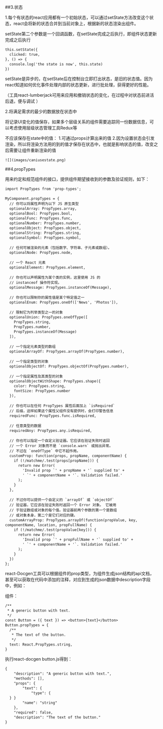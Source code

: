 ##3.状态

1.每个有状态的react应用都有一个初始状态，可以通过setState方法改变这个状态，react会将新的状态合并到当前对象上，根据新的状态渲染出组件。

setState第二个参数是一个回调函数，在setState完成之后执行，即组件状态更新完成之后执行

	this.setState({
      clicked: true,
    }, () => {
      console.log('the state is now', this.state)
	})
	
setState是异步的，在setState后在控制台立即打出状态，是旧的状态值。因为react知道如何优化事件处理内部的状态更新，进行批处理，获得更好的性能。

（工具react-lumberjack可用来应用和撤销状态的变化，在过程中对状态前进活后退，便与调试 ）

2.将满足需求的最少的数据放在状态中

将记录UI变化的值保存，如果多个层级关系的组件需要追踪同一份数据信息，可以考虑使用层级状态管理工具Redux等

不应该保存在state中的值：
1.可通过props计算出来的值
2.因为设置状态会引发渲染，所以将渲染方法用的到的值才保存在状态中，也就是影响状态的值，改变之后需要让组件重新渲染的值

	![](images/caniusestate.png)

##4.propTypes

用来约定和规范组件的接口，提供组件期望接收到的参数及验证规则，如下：
	
	import PropTypes from 'prop-types';
	
	MyComponent.propTypes = {
	  // 你可以将属性声明为以下 JS 原生类型
	  optionalArray: PropTypes.array,
	  optionalBool: PropTypes.bool,
	  optionalFunc: PropTypes.func,
	  optionalNumber: PropTypes.number,
	  optionalObject: PropTypes.object,
	  optionalString: PropTypes.string,
	  optionalSymbol: PropTypes.symbol,
	
	  // 任何可被渲染的元素（包括数字、字符串、子元素或数组）。
	  optionalNode: PropTypes.node,
	
	  // 一个 React 元素
	  optionalElement: PropTypes.element,
	
	  // 你也可以声明属性为某个类的实例，这里使用 JS 的
	  // instanceof 操作符实现。
	  optionalMessage: PropTypes.instanceOf(Message),
	
	  // 你也可以限制你的属性值是某个特定值之一
	  optionalEnum: PropTypes.oneOf(['News', 'Photos']),
	
	  // 限制它为列举类型之一的对象
	  optionalUnion: PropTypes.oneOfType([
	    PropTypes.string,
	    PropTypes.number,
	    PropTypes.instanceOf(Message)
	  ]),
	
	  // 一个指定元素类型的数组
	  optionalArrayOf: PropTypes.arrayOf(PropTypes.number),
	
	  // 一个指定类型的对象
	  optionalObjectOf: PropTypes.objectOf(PropTypes.number),
	
	  // 一个指定属性及其类型的对象
	  optionalObjectWithShape: PropTypes.shape({
	    color: PropTypes.string,
	    fontSize: PropTypes.number
	  }),
	
	  // 你也可以在任何 PropTypes 属性后面加上 `isRequired` 
	  // 后缀，这样如果这个属性父组件没有提供时，会打印警告信息
	  requiredFunc: PropTypes.func.isRequired,
	
	  // 任意类型的数据
	  requiredAny: PropTypes.any.isRequired,
	
	  // 你也可以指定一个自定义验证器。它应该在验证失败时返回
	  // 一个 Error 对象而不是 `console.warn` 或抛出异常。
	  // 不过在 `oneOfType` 中它不起作用。
	  customProp: function(props, propName, componentName) {
	    if (!/matchme/.test(props[propName])) {
	      return new Error(
	        'Invalid prop `' + propName + '` supplied to' +
	        ' `' + componentName + '`. Validation failed.'
	      );
	    }
	  },
	
	  // 不过你可以提供一个自定义的 `arrayOf` 或 `objectOf` 
	  // 验证器，它应该在验证失败时返回一个 Error 对象。 它被用
	  // 于验证数组或对象的每个值。验证器前两个参数的第一个是数组
	  // 或对象本身，第二个是它们对应的键。
	  customArrayProp: PropTypes.arrayOf(function(propValue, key, componentName, location, propFullName) {
	    if (!/matchme/.test(propValue[key])) {
	      return new Error(
	        'Invalid prop `' + propFullName + '` supplied to' +
	        ' `' + componentName + '`. Validation failed.'
	      );
	    }
	  })
	};

react-Docgen工具可以根据组件的prop类型，为组件生成json结构的api文档，甚至可以获取在代码中添加的注释，对应到生成的json数据中description字段中，例如：

组件：

	/**
	 * A generic button with text.
	 */
	const Button = ({ text }) => <button>{text}</button>
	Button.propTypes = {
	  /**
	   * The text of the button.
	   */
	  text: React.PropTypes.string,
	}

执行react-docgen button.js得到：

	{
	    "description": "A generic button with text.",
	    "methods": [],
	    "props": {
	        "text": {
	            "type": {
	  } }
	        "name": "string"
	    },
	    "required": false,
	    "description": "The text of the button."
	}